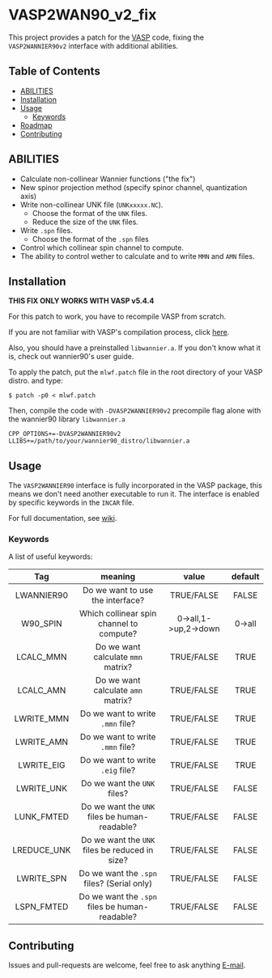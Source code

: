# VASP2WAN90_v2_fix
This project provides a patch for the [VASP](https://www.vasp.at/) code, fixing the `VASP2WANNIER90v2` interface with additional abilities.

## Table of Contents

* [ABILITIES](#ABILITEIS)
* [Installation](#Installation)
* [Usage](#Usage)
  * [Keywords](#Keywords)
* [Roadmap](#Roadmap)
* [Contributing](#Contributing)

## ABILITIES

- Calculate non-collinear Wannier functions ("the fix")
- New spinor projection method (specify spinor channel, quantization axis)
- Write non-collinear UNK file (`UNKxxxxx.NC`).
  - Choose the format of the `UNK` files.
  - Reduce the size of the `UNK` files.
- Write `.spn` files.
  - Choose the format of the `.spn` files
- Control which collinear spin channel to compute.
- The ability to control wether to calculate and to write `MMN` and `AMN` files.

## Installation

__THIS FIX ONLY WORKS WITH VASP v5.4.4__

For this patch to work, you have to recompile VASP from scratch.

If you are not familiar with VASP's compilation process, click [here](https://www.vasp.at/wiki/index.php/Installing_VASP.5.X.X).

Also, you should have a preinstalled `libwannier.a`.
If you don't know what it is, check out wannier90's user guide.

To apply the patch, put the `mlwf.patch` file in the root directory of your VASP distro. and type:
```
$ patch -p0 < mlwf.patch
```
Then, compile the code with `-DVASP2WANNIER90v2` precompile flag alone with the wannier90 library `libwannier.a`
```
CPP_OPTIONS+=-DVASP2WANNIER90v2
LLIBS+=/path/to/your/wannier90_distro/libwannier.a
```

## Usage
The `VASP2WANNIER90` interface is fully incorporated in the VASP package, this means we don't need another executable to run it. The interface is enabled by specific keywords in the `INCAR` file.

For full documentation, see [wiki](https://github.com/Chengcheng-Xiao/VASP2WAN90_v2_fix/wiki).

### Keywords
A list of useful keywords:

| Tag            | meaning                                         | value                 | default          |
|:--------------:|:-----------------------------------------------:|:---------------------:|:----------------:|
|   LWANNIER90   | Do we want to use the interface?                | TRUE/FALSE            | FALSE            |
|    W90_SPIN    | Which collinear spin channel to compute?        | 0->all,1->up,2->down  | 0->all           |
|    LCALC_MMN   | Do we want calculate `mmn` matrix?              | TRUE/FALSE            | TRUE             |
|    LCALC_AMN   | Do we want calculate `amn` matrix?              | TRUE/FALSE            | TRUE             |
|   LWRITE_MMN   | Do we want to write `.mmn` file?                | TRUE/FALSE            | TRUE             |
|   LWRITE_AMN   | Do we want to write `.mmn` file?                | TRUE/FALSE            | TRUE             |
|   LWRITE_EIG   | Do we want to write `.eig` file?                | TRUE/FALSE            | TRUE             |
|   LWRITE_UNK   | Do we want the `UNK` files?                     | TRUE/FALSE            | FALSE            |
|   LUNK_FMTED   | Do we want the `UNK` files be human-readable?   | TRUE/FALSE            | FALSE            |
|   LREDUCE_UNK  | Do we want the `UNK` files be reduced in size?  | TRUE/FALSE            | FALSE            |
|   LWRITE_SPN   | Do we want the `.spn` files? (Serial only)      | TRUE/FALSE            | FALSE            |
|   LSPN_FMTED   | Do we want the `.spn` files be human-readable?  | TRUE/FALSE            | FALSE            |


## Contributing
Issues and pull-requests are welcome, feel free to ask anything [E-mail](iconxicon@me.com).
